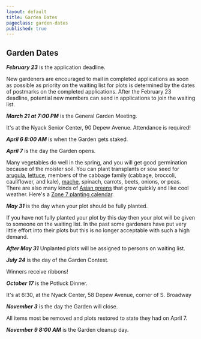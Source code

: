 ```yaml
---
layout: default
title: Garden Dates
pageclass: garden-dates
published: true
---
```


## Garden Dates

***February 23*** is the application deadline.

New gardeners are encouraged to mail in completed applications as soon
as possible as priority on the waiting list for plots is determined by
the dates of postmarks on the completed applications. After the February
23 deadline, potential new members can send in applications to join the
waiting list.

***March 21 at 7:00 PM*** is the General Garden Meeting.

It's at the Nyack Senior Center, 90 Depew Avenue. Attendance is
required!

***April 6 8:00 AM*** is when the Garden gets staked.

***April 7*** is the day the Garden opens.

Many vegetables do well in the spring, and you will get good germination
because of the moister soil. You can plant transplants or sow seed for
[arugula](http://www.seedsavers.org/apollo-arugula),
[lettuce](http://www.seedsavers.org/category/lettuce), members of the
cabbage family (cabbage, broccoli, cauliflower, and kale),
[mache](http://www.johnnyseeds.com/p-6040-vit.aspx), spinach, carrots,
beets, onions, or peas. There are also many kinds of [Asian
greens](http://www.johnnyseeds.com/vegetables/greens/asian-greens/) that
grow quickly and like cool weather. Here's a [Zone 7 planting
calendar](/blog/zone-7-planting-calendar).

***May 31*** is the day when your plot should be fully planted.

If you have not fully planted your plot by this day then your plot will
be given to someone on the waiting list. In the past some gardeners have
put very little effort into their plots but this is no longer acceptable
with such a high demand.

***After May 31*** Unplanted plots will be assigned to persons on
waiting list.

***July 24*** is the day of the Garden Contest.

Winners receive ribbons!

***October 17*** is the Potluck Dinner.

It's at 6:30, at the Nyack Center, 58 Depew Avenue, corner of S.
Broadway

***November 3*** is the day the Garden will close.

All items most be removed and plots restored to state they had on April
7.

***November 9 8:00 AM*** is the Garden cleanup day.
